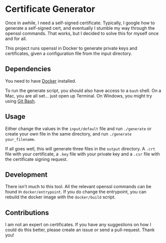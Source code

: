 # Certificate Generator

Once in awhile, I need a self-signed certificate. Typically, I google how to
generate a self-signed cert, and eventually I stumble my way through the openssl
commands. That works, but I decided to solve this for myself once and for all.

This project runs openssl in Docker to generate private keys and certificates,
given a configuration file from the input directory.

## Dependencies

You need to have [Docker](https://www.docker.com/community-edition) installed.

To run the generate script, you should also have access to a `bash` shell. On a
Mac, you are all set... just open up Terminal. On Windows, you might try using
[Git Bash](https://git-scm.com/downloads).

## Usage

Either change the values in the `input/default` file and run `./generate` or
create your own file in the same directory, and run `./generate your_filename`.

If all goes well, this will generate three files in the `output` directory. A
`.crt` file with your certificate, a `.key` file with your private key and a
`.csr` file with the certificate signing request.

## Development

There isn't much to this tool. All the relevant openssl commands can be found in
`docker/entrypoint`. If you do change the entrypoint, you can rebuild the docker
image with the `docker/build` script.

## Contributions

I am not an expert on certificates. If you have any suggestions on how I could
do this better, please create an issue or send a pull-request. Thank you!
